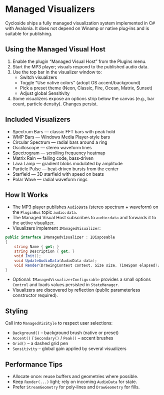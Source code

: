 # Managed Visualizers

Cycloside ships a fully managed visualization system implemented in C# with Avalonia. It does not depend on Winamp or native plug‑ins and is suitable for publishing.

## Using the Managed Visual Host

1. Enable the plugin “Managed Visual Host” from the Plugins menu.
2. Start the MP3 player; visuals respond to the published audio data.
3. Use the top bar in the visualizer window to:
   - Switch visualizers
   - Toggle “Use native colors” (adopt OS accent/background)
   - Pick a preset theme (Neon, Classic, Fire, Ocean, Matrix, Sunset)
   - Adjust global Sensitivity
4. Some visualizers expose an options strip below the canvas (e.g., bar count, particle density). Changes persist.

## Included Visualizers

- Spectrum Bars — classic FFT bars with peak hold
- WMP Bars — Windows Media Player‑style bars
- Circular Spectrum — radial bars around a ring
- Oscilloscope — stereo waveform lines
- Spectrogram — scrolling frequency heatmap
- Matrix Rain — falling code, bass‑driven
- Lava Lamp — gradient blobs modulated by amplitude
- Particle Pulse — beat‑driven bursts from the center
- Starfield — 3D starfield with speed on beats
- Polar Wave — radial waveform rings

## How It Works

- The MP3 player publishes `AudioData` (stereo spectrum + waveform) on the `PluginBus` topic `audio:data`.
- The Managed Visual Host subscribes to `audio:data` and forwards it to the active visualizer.
- Visualizers implement `IManagedVisualizer`:

```csharp
public interface IManagedVisualizer : IDisposable
{
    string Name { get; }
    string Description { get; }
    void Init();
    void UpdateAudioData(AudioData data);
    void Render(DrawingContext context, Size size, TimeSpan elapsed);
}
```

- Optional: `IManagedVisualizerConfigurable` provides a small options `Control` and loads values persisted in `StateManager`.
- Visualizers are discovered by reflection (public parameterless constructor required).

## Styling

Call into `ManagedVisStyle` to respect user selections:

- `Background()` – background brush (native or preset)
- `Accent()` / `Secondary()` / `Peak()` – accent brushes
- `Grid()` – a dashed grid pen
- `Sensitivity` – global gain applied by several visualizers

## Performance Tips

- Allocate once: reuse buffers and geometries where possible.
- Keep `Render(...)` light; rely on incoming `AudioData` for state.
- Prefer `StreamGeometry` for poly‑lines and `DrawGeometry` for fills.


